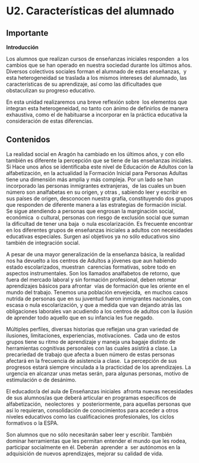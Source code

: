 
# U2. Características del alumnado

## Importante

**Introducción**

Los alumnos que realizan cursos de enseñanzas iniciales responden  a los cambios que se han operado en nuestra sociedad durante los últimos años. Diversos colectivos sociales forman el alumnado de estas enseñanzas,  y esta heterogeneidad se traslada a los mismos intereses del alumnado, las características de su aprendizaje, así como las dificultades que obstaculizan su progreso educativo.

En esta unidad realizaremos una breve reflexión sobre  los elementos que integran esta heterogeneidad, no tanto con ánimo de definirlos de manera exhaustiva, como el de habituarse a incorporar en la práctica educativa la consideración de estas diferencias.

## Contenidos

La realidad social en Aragón ha cambiado en los últimos años, y con ello también es diferente la percepción que se tiene de las enseñanzas iniciales. Si Hace unos años se identificaba este nivel de Educación de Adultos con la alfabetización, en la actualidad la Formación Inicial para Personas Adultas tiene una dimensión más amplia y más compleja. Por un lado se han incorporado las personas inmigrantes extranjeras,  de las cuales un buen número son analfabetas en su origen, y otras , sabiendo leer y escribir en sus países de origen, desconocen nuestra grafía, constituyendo dos grupos que responden de diferente manera a las estrategias de formación inicial.  Se sigue atendiendo a personas que engrosan la marginación social, económica  o cultural, personas con riesgo de exclusión social que suman la dificultad de tener una baja  o nula escolarización. Es frecuente encontrar en los diferentes grupos de enseñanzas iniciales a adultos con necesidades educativas especiales. Surgen así objetivos ya no sólo educativos sino también de integración social.

A pesar de una mayor generalización de la enseñanza básica, la realidad nos ha devuelto a los centros de Adultos a jóvenes que aun habiendo estado escolarizados, muestran  carencias formativas, sobre todo en aspectos instrumentales. Son los llamados analfabetos de retorno, que fuera del mercado laboral y sin formación profesional, deben retomar aprendizajes básicos para afrontar  vías de formación que les oriente en el mundo del trabajo. Tenemos una población envejecida,  en muchos casos nutrida de personas que en su juventud fueron inmigrantes nacionales, con escasa o nula escolarización, y que a medida que van dejando atrás las obligaciones laborales van acudiendo a los centros de adultos con la ilusión de aprender todo aquello que en su infancia les fue negado.

Múltiples perfiles, diversas historias que reflejan una gran variedad de ilusiones, limitaciones, experiencias, motivaciones.  Cada uno de estos grupos tiene su ritmo de aprendizaje y maneja una bagaje distinto de herramientas cognitivas personales con las cuales asistirá a clase. La precariedad de trabajo que afecta a buen número de estas personas afectará en la frecuencia de asistencia a clase.  La percepción de sus progresos estará siempre vinculada a la practicidad de los aprendizajes. La urgencia en alcanzar unas metas serán, para algunas personas, motivo de estimulación o de desánimo.

El educador/a del aula de Enseñanzas iniciales  afronta nuevas necesidades de sus alumnos/as que deberá articular en programas específicos de alfabetización,  neolectores  y  posteriormente, para aquellas personas que así lo requieran, consolidación de conocimientos para acceder a otros niveles educativos como las cualificaciones profesionales, los ciclos formativos o la ESPA.

Son alumnos que no sólo necesitarán saber leer y escribir. También dominar herramientas que les permitan entender el mundo que les rodea, participar socialmente en él. Deberán  aprender a  ser autónomos en la adquisición de nuevos aprendizajes, mejorar su calidad de vida.
